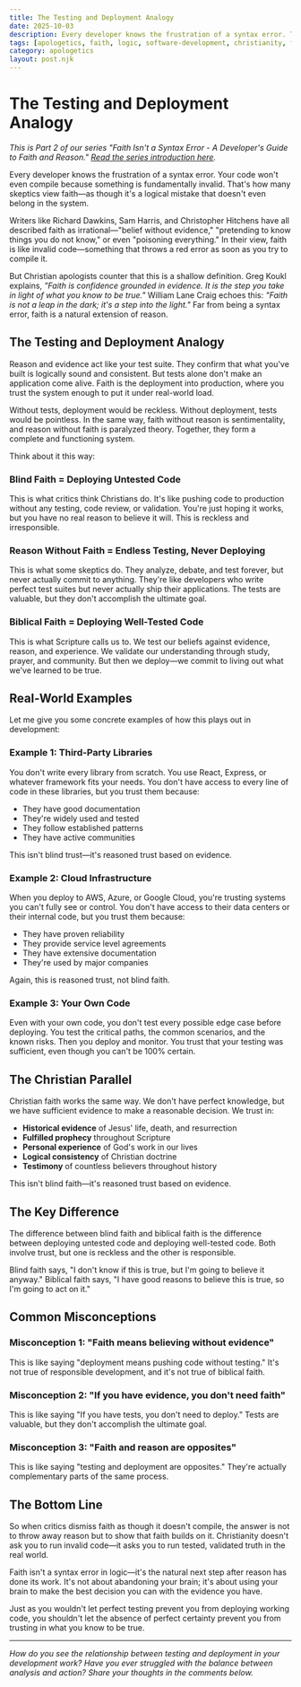```yaml
---
title: The Testing and Deployment Analogy
date: 2025-10-03
description: Every developer knows the frustration of a syntax error. That's how many skeptics view faith—as though it's a logical mistake. But Christian faith is more like deploying tested code than running untested scripts.
tags: [apologetics, faith, logic, software-development, christianity, faith-isnt-syntax-error]
category: apologetics
layout: post.njk
---
```


# The Testing and Deployment Analogy

*This is Part 2 of our series "Faith Isn't a Syntax Error - A Developer's Guide to Faith and Reason." [Read the series introduction here](/posts/2025-09-26-faith-isnt-syntax-error-series/).*

Every developer knows the frustration of a syntax error. Your code won't even compile because something is fundamentally invalid. That's how many skeptics view faith—as though it's a logical mistake that doesn't even belong in the system.

Writers like Richard Dawkins, Sam Harris, and Christopher Hitchens have all described faith as irrational—"belief without evidence," "pretending to know things you do not know," or even "poisoning everything." In their view, faith is like invalid code—something that throws a red error as soon as you try to compile it.

But Christian apologists counter that this is a shallow definition. Greg Koukl explains, *"Faith is confidence grounded in evidence. It is the step you take in light of what you know to be true."* William Lane Craig echoes this: *"Faith is not a leap in the dark; it's a step into the light."* Far from being a syntax error, faith is a natural extension of reason.

## The Testing and Deployment Analogy

Reason and evidence act like your test suite. They confirm that what you've built is logically sound and consistent. But tests alone don't make an application come alive. Faith is the deployment into production, where you trust the system enough to put it under real-world load.

Without tests, deployment would be reckless. Without deployment, tests would be pointless. In the same way, faith without reason is sentimentality, and reason without faith is paralyzed theory. Together, they form a complete and functioning system.

Think about it this way:

### Blind Faith = Deploying Untested Code
This is what critics think Christians do. It's like pushing code to production without any testing, code review, or validation. You're just hoping it works, but you have no real reason to believe it will. This is reckless and irresponsible.

### Reason Without Faith = Endless Testing, Never Deploying
This is what some skeptics do. They analyze, debate, and test forever, but never actually commit to anything. They're like developers who write perfect test suites but never actually ship their applications. The tests are valuable, but they don't accomplish the ultimate goal.

### Biblical Faith = Deploying Well-Tested Code
This is what Scripture calls us to. We test our beliefs against evidence, reason, and experience. We validate our understanding through study, prayer, and community. But then we deploy—we commit to living out what we've learned to be true.

## Real-World Examples

Let me give you some concrete examples of how this plays out in development:

### Example 1: Third-Party Libraries
You don't write every library from scratch. You use React, Express, or whatever framework fits your needs. You don't have access to every line of code in these libraries, but you trust them because:

- They have good documentation
- They're widely used and tested
- They follow established patterns
- They have active communities

This isn't blind trust—it's reasoned trust based on evidence.

### Example 2: Cloud Infrastructure
When you deploy to AWS, Azure, or Google Cloud, you're trusting systems you can't fully see or control. You don't have access to their data centers or their internal code, but you trust them because:

- They have proven reliability
- They provide service level agreements
- They have extensive documentation
- They're used by major companies

Again, this is reasoned trust, not blind faith.

### Example 3: Your Own Code
Even with your own code, you don't test every possible edge case before deploying. You test the critical paths, the common scenarios, and the known risks. Then you deploy and monitor. You trust that your testing was sufficient, even though you can't be 100% certain.

## The Christian Parallel

Christian faith works the same way. We don't have perfect knowledge, but we have sufficient evidence to make a reasonable decision. We trust in:

- **Historical evidence** of Jesus' life, death, and resurrection
- **Fulfilled prophecy** throughout Scripture
- **Personal experience** of God's work in our lives
- **Logical consistency** of Christian doctrine
- **Testimony** of countless believers throughout history

This isn't blind faith—it's reasoned trust based on evidence.

## The Key Difference

The difference between blind faith and biblical faith is the difference between deploying untested code and deploying well-tested code. Both involve trust, but one is reckless and the other is responsible.

Blind faith says, "I don't know if this is true, but I'm going to believe it anyway."
Biblical faith says, "I have good reasons to believe this is true, so I'm going to act on it."

## Common Misconceptions

### Misconception 1: "Faith means believing without evidence"
This is like saying "deployment means pushing code without testing." It's not true of responsible development, and it's not true of biblical faith.

### Misconception 2: "If you have evidence, you don't need faith"
This is like saying "If you have tests, you don't need to deploy." Tests are valuable, but they don't accomplish the ultimate goal.

### Misconception 3: "Faith and reason are opposites"
This is like saying "testing and deployment are opposites." They're actually complementary parts of the same process.

## The Bottom Line

So when critics dismiss faith as though it doesn't compile, the answer is not to throw away reason but to show that faith builds on it. Christianity doesn't ask you to run invalid code—it asks you to run tested, validated truth in the real world.

Faith isn't a syntax error in logic—it's the natural next step after reason has done its work. It's not about abandoning your brain; it's about using your brain to make the best decision you can with the evidence you have.

Just as you wouldn't let perfect testing prevent you from deploying working code, you shouldn't let the absence of perfect certainty prevent you from trusting in what you know to be true.

---

*How do you see the relationship between testing and deployment in your development work? Have you ever struggled with the balance between analysis and action? Share your thoughts in the comments below.*
